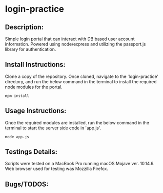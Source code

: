 # login-practice

## Description:

Simple login portal that can interact with DB based user account information. Powered using node/express and utilizing the passport.js library for authentication.

## Install Instructions:

Clone a copy of the repository. Once cloned, navigate to the 'login-practice' directory, and run the below command in the terminal to install the required node modules for the portal.

    npm install

## Usage Instructions:

Once the required modules are installed, run the below command in the terminal to start the server side code in 'app.js'.

    node app.js

## Testings Details:

Scripts were tested on a MacBook Pro running macOS Mojave ver. 10.14.6. Web browser used for testing was Mozzilla Firefox.

## Bugs/TODOS: